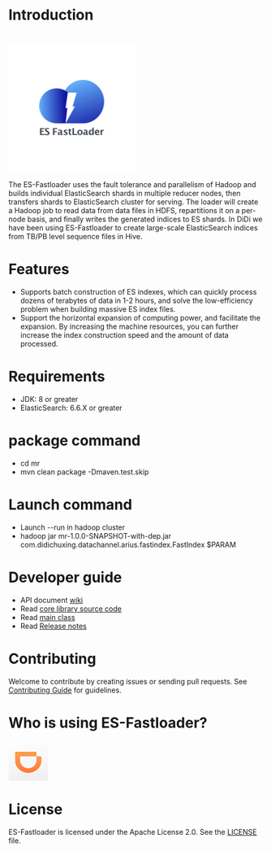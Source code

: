 # Introduction
# <img src="imgs/logo.png" width="250px" align="center" alt="ES-Fastloader"/>
The ES-Fastloader uses the fault tolerance and parallelism of Hadoop and builds individual ElasticSearch shards in multiple reducer nodes, then transfers shards to ElasticSearch cluster for serving. The loader will create a Hadoop job to read data from data files in HDFS, repartitions it on a per-node basis, and finally writes the generated indices to ES shards. In DiDi we have been using ES-Fastloader to create large-scale ElasticSearch indices from TB/PB level sequence files in Hive. 

# Features
* Supports batch construction of ES indexes, which can quickly process dozens of terabytes of data in 1-2 hours, and solve the low-efficiency problem when building massive ES index files.
* Support the horizontal expansion of computing power, and facilitate the expansion. By increasing the machine resources, you can further increase the index construction speed and the amount of data processed.

# Requirements
* JDK: 8 or greater
* ElasticSearch: 6.6.X or greater

# package command
* cd mr
* mvn clean package -Dmaven.test.skip

# Launch command
* Launch --run in hadoop cluster
* hadoop jar  mr-1.0.0-SNAPSHOT-with-dep.jar com.didichuxing.datachannel.arius.fastindex.FastIndex $PARAM

# Developer guide
* API document [wiki](https://github.com/didi/ES-Fastloader/wiki)
* Read [core library source code](https://github.com/didi/ES-Fastloader/tree/1.0.0)
* Read [main class](https://github.com/didi/ES-Fastloader/blob/1.0.0/mr/src/main/java/com/didichuxing/datachannel/arius/fastindex/FastIndex.java)
* Read [Release notes](RELEASE-NOTES.md)

# Contributing
Welcome to contribute by creating issues or sending pull requests. See [Contributing Guide](CONTRIBUTING.md) for guidelines.

# Who is using ES-Fastloader?
<img src="imgs/didi.png" width="78px" align="center" alt="滴滴出行"/>

# License
ES-Fastloader is licensed under the Apache License 2.0. See the [LICENSE](LICENSE) file.
